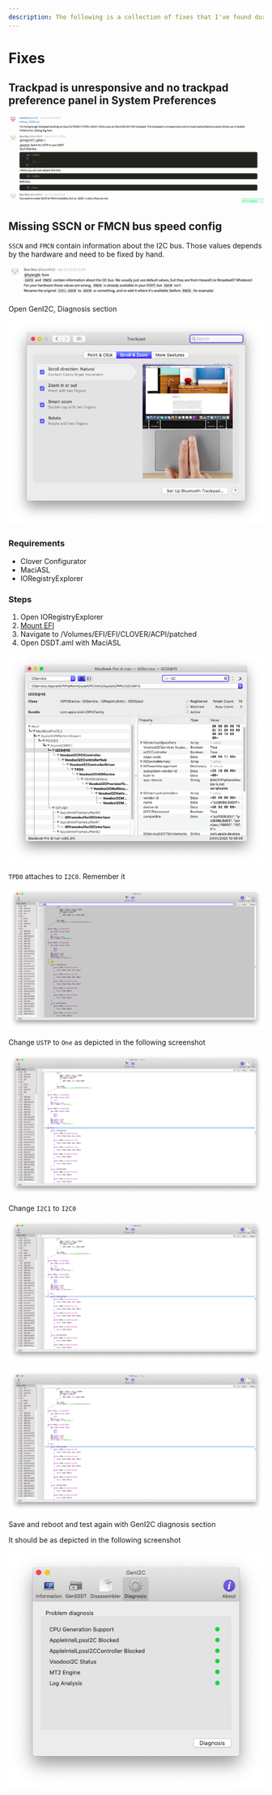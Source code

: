 ```yaml
---
description: The following is a collection of fixes that I've found during the time
---
```


# Fixes

## Trackpad is unresponsive and no trackpad preference panel in System Preferences

![From gitter.im/alexandred/VoodooI2C](../../.gitbook/assets/image-27%20%281%29.png)

## Missing SSCN or FMCN bus speed config

`SSCN` and `FMCN` contain information about the I2C bus. Those values depends by the hardware and need to be fixed by hand.

![From gitter.im/alexandred/VoodooI2C](../../.gitbook/assets/image-23.png)

Open GenI2C, Diagnosis section

![](../../.gitbook/assets/image%20%2815%29.png)

### Requirements

* Clover Configurator
* MaciASL
* IORegistryExplorer

### Steps

1. Open IORegistryExplorer
2. [Mount EFI](../../bootloaders/mount-efi.md)
3. Navigate to /Volumes/EFI/EFI/CLOVER/ACPI/patched
4. Open DSDT.aml with MaciASL

![Step 1: search &quot;I2C&quot;](../../.gitbook/assets/image-48.png)

`TPD0` attaches to `I2C0`. Remember it

![](../../.gitbook/assets/image-85.png)

Change `USTP` to `One` as depicted in the following screenshot

![Change &quot;If \(USTP\)&quot; in &quot;If \(One&quot;\)](../../.gitbook/assets/image-41.png)

Change `I2C1` to `I2C0`

![Change \_SB.PCI0.I2C1 to...](../../.gitbook/assets/image-14.png)

![](../../.gitbook/assets/image-75.png)

Save and reboot and test again with GenI2C diagnosis section

It should be as depicted in the following screenshot

![No more &quot;Missing SSCN or FFMC bus speed config&quot;](../../.gitbook/assets/image-60.png)

